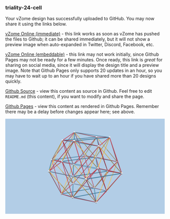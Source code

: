 ### triality-24-cell

Your vZome design has successfully uploaded to GitHub.  You may now share it using the links below.

[vZome Online (immediate)][1] - this link works as soon as vZome has pushed the files to Github; it can be shared immediately, but it will not show a preview image when auto-expanded in Twitter, Discord, Facebook, etc.

[vZome Online (embeddable)][2] - this link may not work initially, since Github Pages may not be ready for a few minutes.  Once ready, this link is *great* for sharing on social media, since it will display the design title and a preview image.  Note that Github Pages only supports 20 updates in an hour, so you may have to wait up to an hour if you have shared more than 20 designs quickly.

[Github Source][3] - view this content as source in Github.  Feel free to edit `README.md` (this content), if you want to modify and share the page.

[Github Pages][4] - view this content as rendered in Github Pages.  Remember there may be a delay before changes appear here; see above.

![Image](triality-24-cell.png)

[1]: https://vzome.com/app/?url=https://raw.githubusercontent.com/vorth/vzome-sharing/main/2021/06/28/22-54-06/triality-24-cell.vZome
[2]: https://vzome.com/app/embed.py?url=https://vorth.github.io/vzome-sharing/2021/06/28/22-54-06/triality-24-cell.vZome
[3]: https://github.com/vorth/vzome-sharing/tree/main/2021/06/28/22-54-06/
[4]: https://vorth.github.io/vzome-sharing/2021/06/28/22-54-06/
